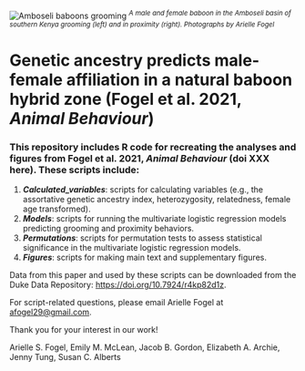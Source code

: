 ![Amboseli baboons grooming](https://user-images.githubusercontent.com/21341857/119717025-cbfe9200-be33-11eb-9e98-f440921a557e.png)
<sup>*A male and female baboon in the Amboseli basin of southern Kenya grooming (left) and in proximity (right). Photographs by Arielle Fogel*</sup>

# Genetic ancestry predicts male-female affiliation in a natural baboon hybrid zone (Fogel et al. 2021, *Animal Behaviour*)

### This repository includes R code for recreating the analyses and figures from Fogel et al. 2021, *Animal Behaviour* (doi XXX here). These scripts include:
1. ***Calculated_variables***: scripts for calculating variables (e.g., the assortative genetic ancestry index, heterozygosity, relatedness, female age transformed).
2. ***Models***: scripts for running the multivariate logistic regression models predicting grooming and proximity behaviors.
3. ***Permutations***: scripts for permutation tests to assess statistical significance in the multivariate logistic regression models.
4. ***Figures***: scripts for making main text and supplementary figures.

Data from this paper and used by these scripts can be downloaded from the Duke Data Repository: https://doi.org/10.7924/r4kp82d1z. 

For script-related questions, please email Arielle Fogel at <afogel29@gmail.com>.

Thank you for your interest in our work!

Arielle S. Fogel, Emily M. McLean, Jacob B. Gordon, Elizabeth A. Archie, Jenny Tung, Susan C. Alberts
